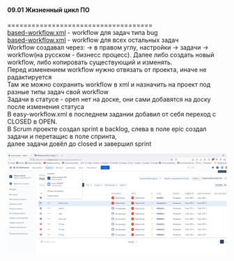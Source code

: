 #### 09.01 Жизненный цикл ПО </br>
====================================</br>
[based-workflow.xml](https://github.com/murzinvit/9.1_live_cycle_po/blob/adf67edb0b03b8fc41539569fd19be16e86c5bc7/based-workflow.xml) - workflow для задач типа bug</br>
[based-workflow.xml](https://github.com/murzinvit/9.1_live_cycle_po/blob/adf67edb0b03b8fc41539569fd19be16e86c5bc7/easy-workflow.xml) - workflow для всех остальных задач</br>
Workflow создавал через: -> в правом углу, настройки -> задачи -> workflow(на русском - бизнесс процесс). Далее либо создать новый workflow, либо копировать существующий и изменять.</br>
Перед изменением workflow нужно отвязать от проекта, иначе не радактируется </br>
Там же можно сохранить workflow в xml и назначить на проект под разные типы задач свой workflow </br>
Задачи в статусе - open нет на доске, они сами добавятся на доску после изменения статуса </br>
В easy-workflow.xml в последнем задании добавил от себя переход c CLOSED в OPEN.</br>
В Scrum проекте создал sprint в backlog, слева в поле epic создал задачи и перетащис в поле спринта,</br>
далее задачи довёл до closed и завершил sprint </br>

   
![screen](https://github.com/murzinvit/screen/blob/944851d3ad6aa1b1fa83d9a246187eacd07cc843/noname.jpg) </br>
